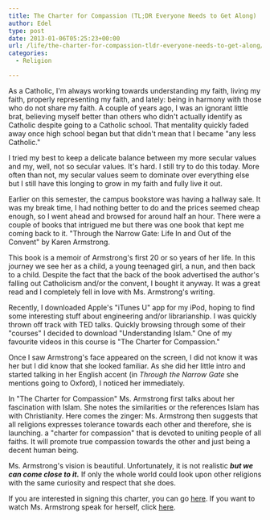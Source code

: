 ```yaml
---
title: The Charter for Compassion (TL;DR Everyone Needs to Get Along)
author: Edel
type: post
date: 2013-01-06T05:25:23+00:00
url: /life/the-charter-for-compassion-tldr-everyone-needs-to-get-along/
categories:
  - Religion

---
```

As a Catholic, I'm always working towards understanding my faith, living my faith, properly representing my faith, and lately: being in harmony with those who do not share my faith. A couple of years ago, I was an ignorant little brat, believing myself better than others who didn't actually identify as Catholic despite going to a Catholic school. That mentality quickly faded away once high school began but that didn't mean that I became "any less Catholic."

I tried my best to keep a delicate balance between my more secular values and my, well, not so secular values. It's hard. I still try to do this today. More often than not, my secular values seem to dominate over everything else but I still have this longing to grow in my faith and fully live it out.

Earlier on this semester, the campus bookstore was having a hallway sale. It was my break time, I had nothing better to do and the prices seemed cheap enough, so I went ahead and browsed for around half an hour. There were a couple of books that intrigued me but there was one book that kept me coming back to it. "Through the Narrow Gate: Life In and Out of the Convent" by Karen Armstrong.

<!--more-->

This book is a memoir of Armstrong's first 20 or so years of her life. In this journey we see her as a child, a young teenaged girl, a nun, and then back to a child. Despite the fact that the back of the book advertised the author's falling out Catholicism and/or the convent, I bought it anyway. It was a great read and I completely fell in love with Ms. Armstrong's writing.

Recently, I downloaded Apple's "iTunes U" app for my iPod, hoping to find some interesting stuff about engineering and/or librarianship. I was quickly thrown off track with TED talks. Quickly browsing through some of their "courses" I decided to download "Understanding Islam." One of my favourite videos in this course is "The Charter for Compassion."

Once I saw Armstrong's face appeared on the screen, I did not know it was her but I did know that she looked familiar. As she did her little intro and started talking in her English accent (in _Through the Narrow Gate_ she mentions going to Oxford), I noticed her immediately.

In "The Charter for Compassion" Ms. Armstrong first talks about her fascination with Islam. She notes the similarities or the references Islam has with Christianity. Here comes the zinger: Ms. Armstrong then suggests that all religions expresses tolerance towards each other and therefore, she is launching. a "charter for compassion" that is devoted to uniting people of all faiths. It will promote true compassion towards the other and just being a decent human being.

Ms. Armstrong's vision is beautiful. Unfortunately, it is not realistic **_but we can come close to it._** If only the whole world could look upon other religions with the same curiosity and respect that she does.

If you are interested in signing this charter, you can go [here][1]. If you want to watch Ms. Armstrong speak for herself, click [here][2].




 [1]: http://charterforcompassion.org
 [2]: http://www.ted.com/themes/the_charter_for_compassion.html
